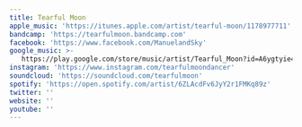 ```yaml
---
title: Tearful Moon
apple_music: 'https://itunes.apple.com/artist/tearful-moon/1178977711'
bandcamp: 'https://tearfulmoon.bandcamp.com'
facebook: 'https://www.facebook.com/ManuelandSky'
google_music: >-
   https://play.google.com/store/music/artist/Tearful_Moon?id=A6ygtyie4csl5j2phpajzaj5k6a
instagram: 'https://www.instagram.com/tearfulmoondancer'
soundcloud: 'https://soundcloud.com/tearfulmoon'
spotify: 'https://open.spotify.com/artist/6ZLAcdFv6JyY2r1FMKq89z'
twitter: ''
website: ''
youtube: ''
---
```

